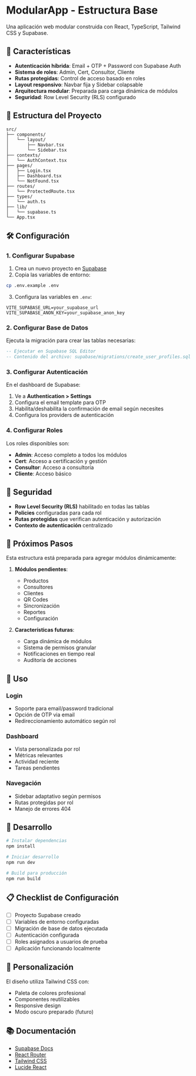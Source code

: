# ModularApp - Estructura Base

Una aplicación web modular construida con React, TypeScript, Tailwind CSS y Supabase.

## 🚀 Características

- **Autenticación híbrida**: Email + OTP + Password con Supabase Auth
- **Sistema de roles**: Admin, Cert, Consultor, Cliente
- **Rutas protegidas**: Control de acceso basado en roles
- **Layout responsivo**: Navbar fija y Sidebar colapsable
- **Arquitectura modular**: Preparada para carga dinámica de módulos
- **Seguridad**: Row Level Security (RLS) configurado

## 📁 Estructura del Proyecto

```
src/
├── components/
│   └── layout/
│       ├── Navbar.tsx
│       └── Sidebar.tsx
├── contexts/
│   └── AuthContext.tsx
├── pages/
│   ├── Login.tsx
│   ├── Dashboard.tsx
│   └── NotFound.tsx
├── routes/
│   └── ProtectedRoute.tsx
├── types/
│   └── auth.ts
├── lib/
│   └── supabase.ts
└── App.tsx
```

## 🛠️ Configuración

### 1. Configurar Supabase

1. Crea un nuevo proyecto en [Supabase](https://supabase.com)
2. Copia las variables de entorno:

```bash
cp .env.example .env
```

3. Configura las variables en `.env`:

```env
VITE_SUPABASE_URL=your_supabase_url
VITE_SUPABASE_ANON_KEY=your_supabase_anon_key
```

### 2. Configurar Base de Datos

Ejecuta la migración para crear las tablas necesarias:

```sql
-- Ejecutar en Supabase SQL Editor
-- Contenido del archivo: supabase/migrations/create_user_profiles.sql
```

### 3. Configurar Autenticación

En el dashboard de Supabase:

1. Ve a **Authentication > Settings**
2. Configura el email template para OTP
3. Habilita/deshabilita la confirmación de email según necesites
4. Configura los providers de autenticación

### 4. Configurar Roles

Los roles disponibles son:
- **Admin**: Acceso completo a todos los módulos
- **Cert**: Acceso a certificación y gestión
- **Consultor**: Acceso a consultoría
- **Cliente**: Acceso básico

## 🔐 Seguridad

- **Row Level Security (RLS)** habilitado en todas las tablas
- **Policies** configuradas para cada rol
- **Rutas protegidas** que verifican autenticación y autorización
- **Contexto de autenticación** centralizado

## 🎯 Próximos Pasos

Esta estructura está preparada para agregar módulos dinámicamente:

1. **Módulos pendientes**:
   - Productos
   - Consultores
   - Clientes
   - QR Codes
   - Sincronización
   - Reportes
   - Configuración

2. **Características futuras**:
   - Carga dinámica de módulos
   - Sistema de permisos granular
   - Notificaciones en tiempo real
   - Auditoría de acciones

## 📱 Uso

### Login
- Soporte para email/password tradicional
- Opción de OTP via email
- Redireccionamiento automático según rol

### Dashboard
- Vista personalizada por rol
- Métricas relevantes
- Actividad reciente
- Tareas pendientes

### Navegación
- Sidebar adaptativo según permisos
- Rutas protegidas por rol
- Manejo de errores 404

## 🔧 Desarrollo

```bash
# Instalar dependencias
npm install

# Iniciar desarrollo
npm run dev

# Build para producción
npm run build
```

## 📋 Checklist de Configuración

- [ ] Proyecto Supabase creado
- [ ] Variables de entorno configuradas
- [ ] Migración de base de datos ejecutada
- [ ] Autenticación configurada
- [ ] Roles asignados a usuarios de prueba
- [ ] Aplicación funcionando localmente

## 🎨 Personalización

El diseño utiliza Tailwind CSS con:
- Paleta de colores profesional
- Componentes reutilizables
- Responsive design
- Modo oscuro preparado (futuro)

## 📚 Documentación

- [Supabase Docs](https://supabase.com/docs)
- [React Router](https://reactrouter.com/)
- [Tailwind CSS](https://tailwindcss.com/)
- [Lucide React](https://lucide.dev/)